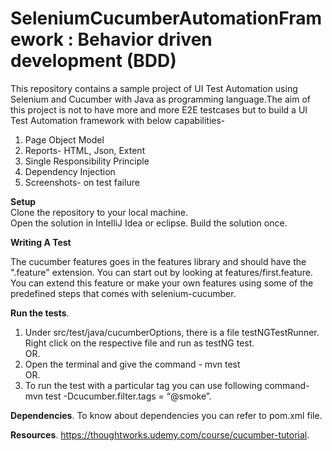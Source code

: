 # SeleniumCucumberAutomationFramework : Behavior driven development (BDD)

This repository contains a sample project of UI Test Automation using Selenium and Cucumber with Java as programming language.The aim of this project is not to have more and more E2E testcases but to build a UI Test Automation framework with below capabilities-
1. Page Object Model
2. Reports- HTML, Json, Extent
3. Single Responsibility Principle
4. Dependency Injection
5. Screenshots- on test failure


**Setup**  
Clone the repository to your local machine.  
Open the solution in IntelliJ Idea or eclipse. 
Build the solution once.  

**Writing A Test**

The cucumber features goes in the features library and should have the ".feature" extension.
You can start out by looking at features/first.feature. You can extend this feature or make your own features using some of the predefined steps that comes with selenium-cucumber.

**Run the tests**. 
1. Under src/test/java/cucumberOptions, there is a file testNGTestRunner. Right click on the respective file and run as testNG test.    
OR.  
2. Open the terminal and give the command - mvn test   
OR.  
3. To run the test with a particular tag you can use following command-   
mvn test -Dcucumber.filter.tags = “@smoke”. 

**Dependencies**. 
To know about dependencies you can refer to pom.xml file.  

**Resources**. 
https://thoughtworks.udemy.com/course/cucumber-tutorial. 
